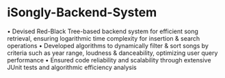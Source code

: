 # iSongly-Backend-System

• Devised Red-Black Tree-based backend system for efficient song retrieval, ensuring logarithmic time complexity for insertion & search operations
• Developed algorithms to dynamically filter & sort songs by criteria such as year range, loudness & danceability, optimizing user query performance
• Ensured code reliability and scalability through extensive JUnit tests and algorithmic efficiency analysis
